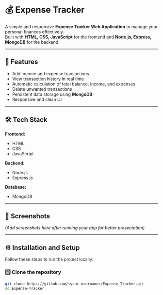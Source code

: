 # 💰 Expense Tracker

A simple and responsive **Expense Tracker Web Application** to manage your personal finances effectively.  
Built with **HTML, CSS, JavaScript** for the frontend and **Node.js, Express, MongoDB** for the backend.

---

## 🚀 Features

- Add income and expense transactions  
- View transaction history in real time  
- Automatic calculation of total balance, income, and expenses  
- Delete unwanted transactions  
- Persistent data storage using **MongoDB**  
- Responsive and clean UI  

---

## 🛠️ Tech Stack

**Frontend:**  
- HTML  
- CSS  
- JavaScript  

**Backend:**  
- Node.js  
- Express.js  

**Database:**  
- MongoDB  

---

## 📸 Screenshots

*(Add screenshots here after running your app for better presentation)*

---

## ⚙️ Installation and Setup

Follow these steps to run the project locally:

### 1️⃣ Clone the repository
```bash
git clone https://github.com/<your-username>/Expense-Tracker.git
cd Expense-Tracker
